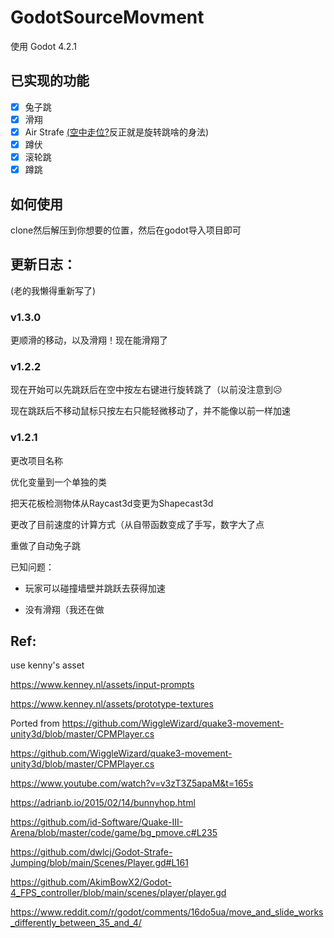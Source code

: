 # GodotSourceMovment

使用 Godot 4.2.1

## 已实现的功能

- [x] 兔子跳
- [x] 滑翔
- [x] Air Strafe [(空中走位?](https://wiki.teamfortress.com/wiki/Strafing/zh-hans)反正就是旋转跳啥的身法)
- [x] 蹲伏
- [x] 滚轮跳
- [x] 蹲跳

## 如何使用

clone然后解压到你想要的位置，然后在godot导入项目即可

## 更新日志：

(老的我懒得重新写了)

### v1.3.0

更顺滑的移动，以及滑翔！现在能滑翔了

### v1.2.2

现在开始可以先跳跃后在空中按左右键进行旋转跳了（以前没注意到😥

现在跳跃后不移动鼠标只按左右只能轻微移动了，并不能像以前一样加速

### v1.2.1

更改项目名称

优化变量到一个单独的类

把天花板检测物体从Raycast3d变更为Shapecast3d

更改了目前速度的计算方式（从自带函数变成了手写，数字大了点

重做了自动兔子跳

已知问题：

- 玩家可以碰撞墙壁并跳跃去获得加速

- 没有滑翔（我还在做

## Ref:

use kenny's asset

https://www.kenney.nl/assets/input-prompts

https://www.kenney.nl/assets/prototype-textures

Ported from https://github.com/WiggleWizard/quake3-movement-unity3d/blob/master/CPMPlayer.cs


https://github.com/WiggleWizard/quake3-movement-unity3d/blob/master/CPMPlayer.cs

https://www.youtube.com/watch?v=v3zT3Z5apaM&t=165s

https://adrianb.io/2015/02/14/bunnyhop.html

https://github.com/id-Software/Quake-III-Arena/blob/master/code/game/bg_pmove.c#L235

https://github.com/dwlcj/Godot-Strafe-Jumping/blob/main/Scenes/Player.gd#L161

https://github.com/AkimBowX2/Godot-4_FPS_controller/blob/main/scenes/player/player.gd

https://www.reddit.com/r/godot/comments/16do5ua/move_and_slide_works_differently_between_35_and_4/

